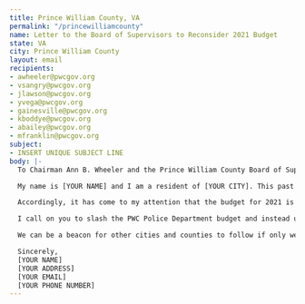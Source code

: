```yaml
---
title: Prince William County, VA
permalink: "/princewilliamcounty"
name: Letter to the Board of Supervisors to Reconsider 2021 Budget
state: VA
city: Prince William County
layout: email
recipients:
- awheeler@pwcgov.org
- vsangry@pwcgov.org
- jlawson@pwcgov.org
- yvega@pwcgov.org
- gainesville@pwcgov.org
- kboddye@pwcgov.org
- abailey@pwcgov.org
- mfranklin@pwcgov.org
subject:
- INSERT UNIQUE SUBJECT LINE
body: |-
  To Chairman Ann B. Wheeler and the Prince William County Board of Supervisors,

  My name is [YOUR NAME] and I am a resident of [YOUR CITY]. This past week, our nation has been gripped by protests calling for rapid and meaningful change with regard to police behavior, an end to racism and anti-Blackness, and immediate reform in how Black people are treated in America. Our county has been at the forefront of much of this action.

  Accordingly, it has come to my attention that the budget for 2021 is being decided as these protests continue. The PWC Police Department has been a waste of our resources. The proposed budget for the Police Department for 2021 is $118,237,179. Compare this to the Housing & Community Development budget of $43,362,792 or the Public Health budget of just $3,428,388. While we’ve been spending extraordinary amounts on policing, we have not seen improvements to safety, homelessness, mental health, or affordability in Prince William County. Instead, we see wasteful and harmful action of our police.

  I call on you to slash the PWC Police Department budget and instead use those extraordinary resources towards funding what Black and Brown communities need to be safe and healthy: COVID-19 relief, housing, healthcare, treatment, healing, cooperative businesses, community centers, community-led organizations and projects.

  We can be a beacon for other cities and counties to follow if only we have the courage to change.

  Sincerely,
  [YOUR NAME]
  [YOUR ADDRESS]
  [YOUR EMAIL]
  [YOUR PHONE NUMBER]
---
```

